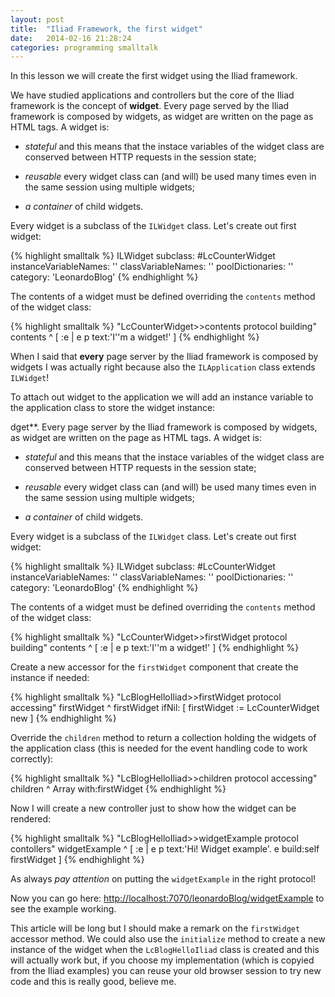 ```yaml
---
layout: post
title:  "Iliad Framework, the first widget"
date:   2014-02-16 21:28:24
categories: programming smalltalk
---
```


In this lesson we will create the first widget using the Iliad
framework.

We have studied applications and controllers but the core of the Iliad
framework is the concept of **widget**. Every page served by the Iliad
framework is composed by widgets, as widget are written on the page as
HTML tags. A widget is:

- *stateful* and this means that the instace variables of the widget
  class are conserved between HTTP requests in the session state;

- *reusable* every widget class can (and will) be used many times even
  in the same session using multiple widgets;

- *a container* of child widgets.

Every widget is a subclass of the `ILWidget` class. Let's create out
first widget:

{% highlight smalltalk %}
ILWidget subclass: #LcCounterWidget
    instanceVariableNames: ''
    classVariableNames: ''
    poolDictionaries: ''
    category: 'LeonardoBlog'
{% endhighlight %}

The contents of a widget must be defined overriding the `contents`
method of the widget class:

{% highlight smalltalk %}
"LcCounterWidget>>contents protocol building"
contents
    ^ [ :e | e p text:'I''m a widget!' ]
{% endhighlight %}

When I said that **every** page server by the Iliad framework is
composed by widgets I was actually right because also the
`ILApplication` class extends `ILWidget`!

To attach out widget to the application we will add an instance
variable to the application class to store the widget instance:

dget**. Every page server by the Iliad
framework is composed by widgets, as widget are written on the page as
HTML tags. A widget is:

- *stateful* and this means that the instace variables of the widget
  class are conserved between HTTP requests in the session state;

- *reusable* every widget class can (and will) be used many times even
  in the same session using multiple widgets;

- *a container* of child widgets.

Every widget is a subclass of the `ILWidget` class. Let's create out
first widget:

{% highlight smalltalk %}
ILWidget subclass: #LcCounterWidget
    instanceVariableNames: ''
    classVariableNames: ''
    poolDictionaries: ''
    category: 'LeonardoBlog'
{% endhighlight %}

The contents of a widget must be defined overriding the `contents`
method of the widget class:

{% highlight smalltalk %}
"LcCounterWidget>>firstWidget protocol building"
contents
^ [ :e | e p text:'I''m a widget!' ]
{% endhighlight %}

Create a new accessor for the `firstWidget` component that create the
instance if needed:

{% highlight smalltalk %}
"LcBlogHelloIliad>>firstWidget protocol accessing"
firstWidget
    ^ firstWidget ifNil: [ firstWidget := LcCounterWidget new ]
{% endhighlight %}

Override the `children` method to return a collection holding the
widgets of the application class (this is needed for the event
handling code to work correctly):

{% highlight smalltalk %}
"LcBlogHelloIliad>>children protocol accessing"
children
    ^ Array with:firstWidget
{% endhighlight %}

Now I will create a new controller just to show how the widget can be
rendered:

{% highlight smalltalk %}
"LcBlogHelloIliad>>widgetExample protocol contollers"
widgetExample
    ^ [ :e | e p text:'Hi! Widget example'.
    e build:self firstWidget ]
{% endhighlight %}

As always *pay attention* on putting the `widgetExample` in the right
protocol!

Now you can go here:
[http://localhost:7070/leonardoBlog/widgetExample](http://localhost:7070/leonardoBlog/widgetExample)
to see the example working.

This article will be long but I should make a remark on the
`firstWidget` accessor method. We could also use the `initialize`
method to create a new instance of the widget when the
`LcBlogHelloIliad` class is created and this will actually work but,
if you choose my implementation (which is copyied from the Iliad
examples) you can reuse your old browser session to try new code and
this is really good, believe me.

